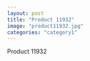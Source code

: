 ```yaml
---
layout: post
title: "Product 11932"
image: "product11932.jpg"
categories: "category1"
---
```

Product 11932
